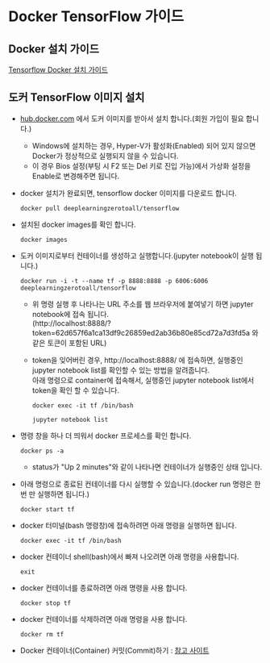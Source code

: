 # Docker TensorFlow 가이드

## Docker 설치 가이드

[Tensorflow Docker 설치 가이드](https://github.com/deeplearningzerotoall/TensorFlow/blob/master/docker_user_guide.md)

## 도커 TensorFlow 이미지 설치

- [hub.docker.com](http://hub.docker.com) 에서 도커 이미지를 받아서 설치 합니다.(회원 가입이 필요 합니다.)

    - Windows에 설치하는 경우, Hyper-V가 활성화(Enabled) 되어 있지 않으면 Docker가 정상적으로 실행되지 않을 수 있습니다.
    - 이 경우 Bios 설정(부팅 시 F2 또는 Del 키로 진입 가능)에서 가상화 설정을 Enable로 변경해주면 됩니다.

- docker 설치가 완료되면, tensorflow docker 이미지를 다운로드 합니다.

    `docker pull deeplearningzerotoall/tensorflow`

- 설치된 docker images를 확인 합니다.

    `docker images`

- 도커 이미지로부터 컨테이너를 생성하고 실행합니다.(jupyter notebook이 실행 됩니다.)

    `docker run -i -t --name tf -p 8888:8888 -p 6006:6006 deeplearningzerotoall/tensorflow`

    - 위 명령 실행 후 나타나는 URL 주소를 웹 브라우저에 붙여넣기 하면 jupyter notebook에 접속 됩니다.<br>
      (http://localhost:8888/?token=62d657f6a1ca13df9c26859ed2ab36b80e85cd72a7d3fd5a 와 같은 토큰이 포함된 URL)
    - token을 잊어버린 경우, http://localhost:8888/ 에 접속하면, 실행중인 jupyter notebook list를 확인할 수 있는 방법을 알려줍니다.<br>
      아래 명령으로 container에 접속해서, 실행중인 jupyter notebook list에서 token을 확인 할 수 있습니다.

      `docker exec -it tf /bin/bash`

      `jupyter notebook list`


- 명령 창을 하나 더 띄워서 docker 프로세스를 확인 합니다.

    `docker ps -a`

    - status가 "Up 2 minutes"와 같이 나타나면 컨테이너가 실행중인 상태 입니다.

- 아래 명령으로 종료된 컨테이너를 다시 실행할 수 있습니다.(docker run 명령은 한번 만 실행하면 됩니다.)

    `docker start tf`

- docker 터미널(bash 명령창)에 접속하려면 아래 명령을 실행하면 됩니다.

    `docker exec -it tf /bin/bash`

- docker 컨테이너 shell(bash)에서 빠져 나오려면 아래 명령을 사용합니다.

    `exit`

- docker 컨테이너를 종료하려면 아래 명령을 사용 합니다.

    `docker stop tf`

- docker 컨테이너를 삭제하려면 아래 명령을 사용 합니다.

    `docker rm tf`

- Docker 컨테이너(Container) 커밋(Commit)하기 : [참고 사이트](https://nicewoong.github.io/development/2018/03/06/docker-commit-container/)
